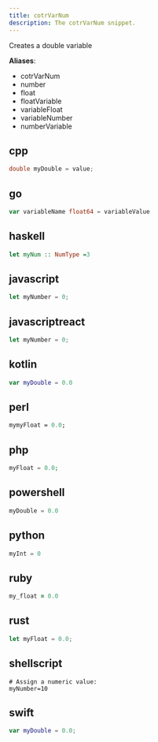 ```yaml
---
title: cotrVarNum
description: The cotrVarNum snippet.
---
```


Creates a double variable

**Aliases**:
- cotrVarNum
- number
- float
- floatVariable
- variableFloat
- variableNumber
- numberVariable

## cpp
```cpp
double myDouble = value;
```

## go
```go
var variableName float64 = variableValue
```

## haskell
```haskell
let myNum :: NumType =3
```

## javascript
```javascript
let myNumber = 0;
```

## javascriptreact
```javascriptreact
let myNumber = 0;
```

## kotlin
```kotlin
var myDouble = 0.0
```

## perl
```perl
mymyFloat = 0.0;
```

## php
```php
myFloat = 0.0;
```

## powershell
```powershell
myDouble = 0.0
```

## python
```python
myInt = 0
```

## ruby
```ruby
my_float = 0.0
```

## rust
```rust
let myFloat = 0.0;
```

## shellscript
```shellscript
# Assign a numeric value:
myNumber=10
```

## swift
```swift
var myDouble = 0.0;
```

